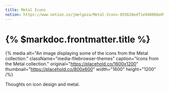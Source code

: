 ```yaml
---
title: Metal Icons
notion: https://www.notion.so/jmelgoza/Metal-Icons-055626edf1e94806be095aea8072dfea?pvs=4
---
```


# {% $markdoc.frontmatter.title %}

{% media
  alt="An image displaying some of the icons from the Metal collection."
  className="media-filebrowser-themes"
  caption="Icons from the Metal collection."
  original="https://placehold.co/1600x1200"
  thumbnail="https://placehold.co/800x600"
  width="1600"
  height="1200"
/%}

Thoughts on icon design and metal.